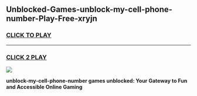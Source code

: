 
## Unblocked-Games-unblock-my-cell-phone-number-Play-Free-xryjn
<h3>
<a href="https://premium76.site?title=unblock-my-cell-phone-number&ref=18A1">CLICK TO PLAY</a></h3>
<hr>

<h3>
<a href="https://premium76.site?title=unblock-my-cell-phone-number&ref=18A1">CLICK 2 PLAY</a>
  
</h3>

<a href="https://premium76.site?title=unblock-my-cell-phone-number&ref=18A1"><img src="https://clearcache.store/games.png"></a>


**unblock-my-cell-phone-number games unblocked: Your Gateway to Fun and Accessible Online Gaming**
